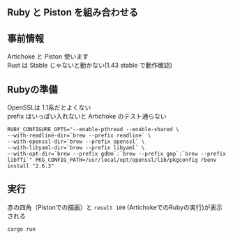 Ruby と Piston を組み合わせる
---


## 事前情報
Artichoke と Piston 使います  
Rust は Stable じゃないと動かない(1.43 stable で動作確認)  


## Rubyの準備
OpenSSLは 1.1系だとよくない  
prefix はいっぱい入れないと Artichoke のテスト通らない  
```
RUBY_CONFIGURE_OPTS="--enable-pthread --enable-shared \
--with-readline-dir=`brew --prefix readline` \
--with-openssl-dir=`brew --prefix openssl` \
--with-libyaml-dir=`brew --prefix libyaml` \
--with-opt-dir=`brew --prefix gdbm`:`brew --prefix gmp`:`brew --prefix libffi`" PKG_CONFIG_PATH=/usr/local/opt/openssl/lib/pkgconfig rbenv install "2.6.3"
```

## 実行
赤の四角（Pistonでの描画）と `result 100` (ArtichokeでのRubyの実行)が表示される  
```
cargo run
```

